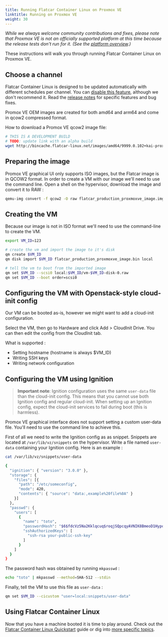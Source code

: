 ```yaml
---
title: Running Flatcar Container Linux on Proxmox VE
linktitle: Running on Proxmox VE
weight: 30
---
```


_While we always welcome community contributions and fixes, please note that Proxmox VE is not an officially supported platform at this time because the release tests don't run for it. (See the [platform overview](/#installing-flatcar).)_

These instructions will walk you through running Flatcar Container Linux on Proxmox VE.

## Choose a channel

Flatcar Container Linux is designed to be updated automatically with different schedules per channel. You can [disable this feature][update-strategies], although we don't recommend it. Read the [release notes][release-notes] for specific features and bug fixes.

Promox VE OEM images are created for both amd64 and arm64 and come in qcow2 compressed format.

How to download a Promox VE qcow2 image file:

```bash
# THIS IS A DEVELOPMENT BUILD
# TODO: update link with an alpha build
wget http://bincache.flatcar-linux.net/images/amd64/9999.0.102+kai-proxmox-support/flatcar_production_proxmoxve_image.img.bz2 | bzip2 -d > flatcar_production_proxmoxve_image.img
```

## Preparing the image

Promox VE graphical UI only supports ISO images, but the Flatcar image is in QCOW2 format.
In order to create a VM with our image we'll need to use the command line. Open a shell on the hypervisor, download the image and convert it to RAW :

```bash
qemu-img convert -f qcow2 -O raw flatcar_production_proxmoxve_image.img flatcar_production_proxmoxve_image.bin
```

## Creating the VM

Because our image is not in ISO format we'll need to use the command-line to create the VM.

```bash
export VM_ID=123

# create the vm and import the image to it's disk
qm create $VM_ID
qm disk import $VM_ID flatcar_production_proxmoxve_image.bin local

# tell the vm to boot from the imported image
qm set $VM_ID --scsi0 local:$VM_ID/vm-$VM_ID-disk-0.raw
qm set $VM_ID --boot order=scsi0
```

## Configuring the VM with Openstack-style cloud-init config

Our VM can be booted as-is, however we might want to add a cloud-init configuration.

Select the VM, then go to Hardware and click Add > CloudInit Drive. You can then edit the config from the CloudInit tab.

What is supported :

- Setting hostname (hostname is always $VM_ID)
- Writing SSH keys
- Writing network configuration

## Configuring the VM using Ignition

> **Important note**: Ignition configuration uses the same `user-data` file than the cloud-init config. This means that you cannot use both Ignition config and regular cloud-init. When setting up an Ignition config, expect the cloud-init services to fail during boot (this is harmless).

Promox VE graphical interface does not support setting a custom user-data file. You'll need to use the command line to achieve this.

First of all we need to write the Ignition config as as snippet. Snippets are located at `/var/lib/vz/snippets` on the hypervisor. Write a file named `user-data` containing your Ignition config. Here is an example :

```bash
cat /var/lib/vz/snippets/user-data

{
  "ignition": { "version": "3.0.0" },
  "storage": {
    "files": [{
      "path": "/etc/someconfig",
      "mode": 420,
      "contents": { "source": "data:,example%20file%0A" }
    }]
  },
  "passwd": {
    "users": [
      {
        "name": "toto",
        "passwordHash": "$6$fdcVz5Na2Kklqcuq$roqjSQpcqyAVNIK8BmeoD1Hypq28unTUuJkc8EAn1rnJ0eTsUuscEhtycmn8cJuyaWleqBJ37yxgxkcxC47H8.",
        "sshAuthorizedKeys": [
          "ssh-rsa your-public-ssh-key"
        ]
      }
    ]
  }
}
```

The password hash was obtained by running `mkpasswd` :

```bash
echo "toto" | mkpasswd --method=SHA-512 --stdin
```

Finally, tell the VM to use this file as `user-data` :

```bash
qm set $VM_ID --cicustom "user=local:snippets/user-data"
```

## Using Flatcar Container Linux

Now that you have a machine booted it is time to play around. Check out the [Flatcar Container Linux Quickstart][quickstart] guide or dig into [more specific topics][doc-index].

[update-strategies]: ../../setup/releases/update-strategies
[release-notes]: https://flatcar-linux.org/releases
[quickstart]: ../
[doc-index]: ../../
